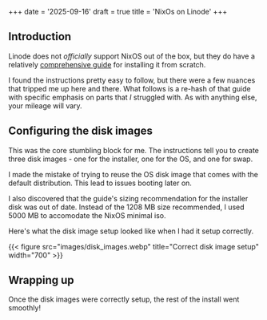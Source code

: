 +++
date = '2025-09-16'
draft = true
title = 'NixOs on Linode'
+++
## Introduction

Linode does not *officially* support NixOS out of the box, but they do have a
relatively [comprehensive guide](https://www.linode.com/docs/guides/install-nixos-on-linode/)
for installing it from scratch.

I found the instructions pretty easy to follow, but there were a few nuances that tripped me up here and there.
What follows is a re-hash of that guide with specific emphasis on parts that *I* struggled with. As with anything else, your mileage will vary.

## Configuring the disk images
This was the core stumbling block for me. The instructions tell you to create three disk images - one for the installer, one for the OS, and one for swap.

I made the mistake of trying to reuse the OS disk image that comes with the default distribution. This lead to issues booting later on.

I also discovered that the guide's sizing recommendation for the installer disk was out of date. Instead of the 1208 MB size recommended, I used 5000 MB to accomodate the NixOS minimal iso.

Here's what the disk image setup looked like when I had it setup correctly.

{{< figure src="images/disk_images.webp" title="Correct disk image setup" width="700" >}}

## Wrapping up
Once the disk images were correctly setup, the rest of the install went smoothly!

